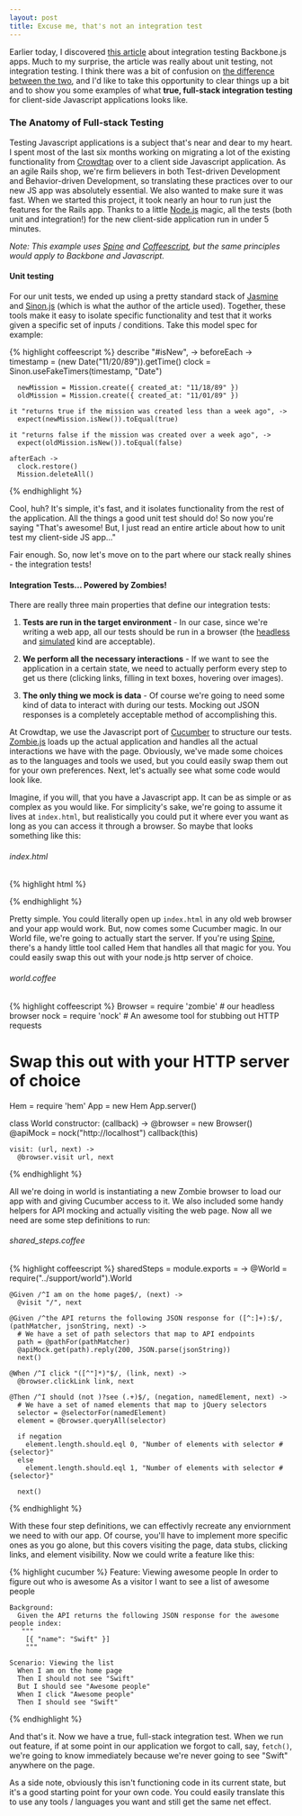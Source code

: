 ```yaml
---
layout: post
title: Excuse me, that's not an integration test
---
```


Earlier today, I discovered [this article](http://open.bekk.no/integration-testing-backbone-js/)
about integration testing Backbone.js apps.  Much to my surprise, the article 
was really about unit testing, not integration testing.  I think there was a
bit of confusion on [the difference between the two](http://osherove.com/blog/2008/5/31/unit-testing-vs-integration-testing-the-restaurant-analogy.html),
and I'd like to take this opportunity to clear things up a bit and to show you 
some examples of what __true, full-stack integration
testing__ for client-side Javascript applications looks like.

### The Anatomy of Full-stack Testing

Testing Javascript applications is a subject that's near and dear to my heart.
I spent most of the last six months working on migrating a lot of the existing 
functionality from [Crowdtap](http://www.crowdtap.com/) over to a client side 
Javascript application.  As an agile Rails shop, we're firm believers in both
Test-driven Development and Behavior-driven Development, so translating these
practices over to our new JS app was absolutely essential.  We also wanted to
make sure it was fast.  When we started this project, it took
nearly an hour to run just the features for the Rails app.  Thanks to a little
[Node.js](http://nodejs.org) magic, all the tests (both unit and
integration!) for the new client-side application run in under 5 minutes.

_Note: This example uses [Spine](http://spinejs.com/) and
[Coffeescript](http://coffeescript.org/), but the same principles would apply
to Backbone and Javascript._

#### Unit testing

For our unit tests, we ended up using a pretty standard stack of
[Jasmine](http://pivotal.github.com/jasmine/) and [Sinon.js](http://sinonjs.org/) 
(which is what the author of the article used).  Together, these
tools make it easy to isolate specific functionality and test that it works
given a specific set of inputs / conditions.  Take this model spec for
example:

{% highlight coffeescript %}
  describe "#isNew", ->
    beforeEach ->
      timestamp = (new Date("11/20/89")).getTime()
      clock = Sinon.useFakeTimers(timestamp, "Date")

      newMission = Mission.create({ created_at: "11/18/89" })
      oldMission = Mission.create({ created_at: "11/01/89" })

    it "returns true if the mission was created less than a week ago", ->
      expect(newMission.isNew()).toEqual(true)

    it "returns false if the mission was created over a week ago", ->
      expect(oldMission.isNew()).toEqual(false)

    afterEach ->
      clock.restore()
      Mission.deleteAll()

{% endhighlight %}

Cool, huh? It's simple, it's fast, and it isolates functionality from the 
rest of the application.  All the things a good unit test should do!  So now
you're saying "That's awesome! But, I just read an entire article about how to
unit test my client-side JS app..."

Fair enough. So, now let's move on to the part where our stack really shines - 
the integration tests!

#### Integration Tests... Powered by Zombies!

There are really three main properties that define our integration tests:

 1. __Tests are run in the target environment__ - In our case, since we're writing
a web app, all our tests should be run in a browser (the
[headless](http://phantomjs.org/) and [simulated](http://zombie.labnotes.org/)
 kind are acceptable).

 2. __We perform all the necessary interactions__ - If we want to see the
application in a certain state, we need to actually perform every step to get
us there (clicking links, filling in text boxes, hovering over images).

 3. __The only thing we mock is data__ - Of course we're going to need some
kind of data to interact with during our tests.  Mocking out JSON responses is
a completely acceptable method of accomplishing this.

At Crowdtap, we use the Javascript port of [Cucumber](https://github.com/cucumber/cucumber-js)
to structure our tests.  [Zombie.js](http://zombie.labnotes.org/) loads up the
actual application and handles all the actual interactions we have with the
page.  Obviously, we've made some choices as to the languages and tools we
used, but you could easily swap them out for your own preferences.
Next, let's actually see what some code would look like.

Imagine, if you will, that you have a Javascript app.  It can be as simple or as complex as you
would like.  For simplicity's sake, we're going to assume it lives at
`index.html`, but realistically you could put it where ever you want as long
as you can access it through a browser.  So maybe that looks something like
this:

###### index.html

{% highlight html %}
  <!DOCTYPE html>
  <html>
    <head>
      <title>App</title>
      <link rel='stylesheet' href='/application.css' type='text/css'>
      <script src="/jquery.min.js" type="text/javascript" charset="utf-8"></script>
      <script src="/application.js" type="text/javascript" charset="utf-8"></script>
      <script type="text/javascript" charset="utf-8">
        $(function(){
          var MyApplication = require("my_application");
          new MyApplication({ el: $("body") });
        });
      </script>
    </head>
    <body></body>
  </html>
{% endhighlight %}

Pretty simple. You could literally open up `index.html` in any old web browser
and your app would work.  But, now comes some Cucumber magic.  In our World
file, we're going to actually start the server.  If you're using
[Spine](http://spinejs.com/), there's a handy little tool called Hem that
handles all that magic for you.  You could easily swap this out with your
node.js http server of choice.

###### world.coffee

{% highlight coffeescript %}
  Browser = require 'zombie' # our headless browser
  nock    = require 'nock' # An awesome tool for stubbing out HTTP requests

  # Swap this out with your HTTP server of choice
  Hem = require 'hem'
  App = new Hem
  App.server()

  class World
    constructor: (callback) ->
      @browser = new Browser()
      @apiMock = nock("http://localhost")
      callback(this)

    visit: (url, next) ->
      @browser.visit url, next

{% endhighlight %}

All we're doing in world is instantiating a new Zombie browser to load our app
with and giving Cucumber access to it.  We also included some handy helpers
for API mocking and actually visiting the web page.  Now all we need are some
step definitions to run:

###### shared_steps.coffee

{% highlight coffeescript %}
  sharedSteps = module.exports = ->
    @World = require("../support/world").World

    @Given /^I am on the home page$/, (next) ->
      @visit "/", next

    @Given /^the API returns the following JSON response for ([^:]+):$/, (pathMatcher, jsonString, next) ->
      # We have a set of path selectors that map to API endpoints
      path = @pathFor(pathMatcher)
      @apiMock.get(path).reply(200, JSON.parse(jsonString))
      next()

    @When /^I click "([^"]*)"$/, (link, next) ->
      @browser.clickLink link, next

    @Then /^I should (not )?see (.+)$/, (negation, namedElement, next) ->
      # We have a set of named elements that map to jQuery selectors
      selector = @selectorFor(namedElement)
      element = @browser.queryAll(selector)

      if negation
        element.length.should.eql 0, "Number of elements with selector #{selector}"
      else
        element.length.should.eql 1, "Number of elements with selector #{selector}"

      next()

{% endhighlight %}

With these four step definitions, we can effectivly recreate any enviornment
we need to with our app.  Of course, you'll have to implement more specific
ones as you go alone, but this covers visiting the page, data stubs, clicking
links, and element visibility.  Now we could write a feature like this:

{% highlight cucumber %}
  Feature: Viewing awesome people
    In order to figure out who is awesome
    As a visitor
    I want to see a list of awesome people

    Background:
      Given the API returns the following JSON response for the awesome people index:
       """
        [{ "name": "Swift" }]
        """

    Scenario: Viewing the list
      When I am on the home page
      Then I should not see "Swift"
      But I should see "Awesome people"
      When I click "Awesome people"
      Then I should see "Swift"

{% endhighlight %}

And that's it.  Now we have a true, full-stack integration test.  When we run 
out feature, if at some point in our application we forgot to call, say,
 `fetch()`, we're going to know immediately because we're never going to see 
"Swift" anywhere on the page.

As a side note, obviously this isn't functioning code in its current state,
but it's a good starting point for your own code.  You could easily translate
this to use any tools / languages you want and still get the same net effect.
